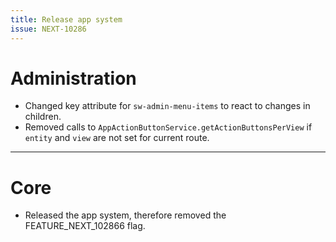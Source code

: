 ```yaml
---
title: Release app system
issue: NEXT-10286
---
```

# Administration
* Changed key attribute for `sw-admin-menu-items` to react to changes in children.
* Removed calls to `AppActionButtonService.getActionButtonsPerView` if `entity` and `view` are not set for current route.
___
# Core
* Released the app system, therefore removed the FEATURE_NEXT_102866 flag.
